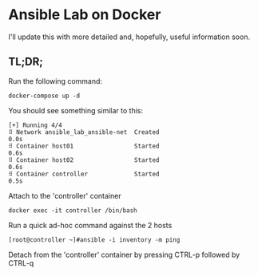 # Ansible Lab on Docker

I'll update this with more detailed and, hopefully, useful information soon.

## TL;DR;

Run the following command:

    docker-compose up -d

You should see something similar to this:

    [+] Running 4/4
    ⠿ Network ansible_lab_ansible-net  Created                                                 0.0s
    ⠿ Container host01                 Started                                                 0.6s
    ⠿ Container host02                 Started                                                 0.6s
    ⠿ Container controller             Started                                                 0.5s

Attach to the 'controller' container

    docker exec -it controller /bin/bash

Run a quick ad-hoc command against the 2 hosts

    [root@controller ~]#ansible -i inventory -m ping

Detach from the 'controller' container by pressing CTRL-p followed by CTRL-q